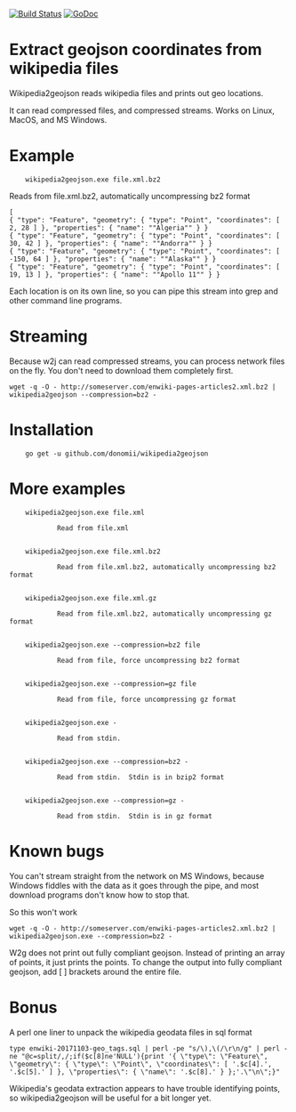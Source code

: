 [![Build Status](https://travis-ci.org/donomii/wikipedia2geojson.svg?branch=master)](https://travis-ci.org/donomii/wikipedia2geojson)
[![GoDoc](https://godoc.org/github.com/donomii/wikipedia2geojson?status.svg)](https://godoc.org/github.com/donomii/wikipedia2geojson)

# Extract geojson coordinates from wikipedia files

Wikipedia2geojson reads wikipedia files and prints out geo locations.  

It can read compressed files, and compressed streams.  Works on Linux, MacOS, and MS Windows.

# Example

        wikipedia2geojson.exe file.xml.bz2

Reads from file.xml.bz2, automatically uncompressing bz2 format

    [
    { "type": "Feature", "geometry": { "type": "Point", "coordinates": [ 2, 28 ] }, "properties": { "name": ""Algeria"" } }
    { "type": "Feature", "geometry": { "type": "Point", "coordinates": [ 30, 42 ] }, "properties": { "name": ""Andorra"" } }
    { "type": "Feature", "geometry": { "type": "Point", "coordinates": [ -150, 64 ] }, "properties": { "name": ""Alaska"" } }
    { "type": "Feature", "geometry": { "type": "Point", "coordinates": [ 19, 13 ] }, "properties": { "name": ""Apollo 11"" } }
    
Each location is on its own line, so you can pipe this stream into grep and other command line programs.  

# Streaming

Because w2j can read compressed streams, you can process network files on the fly.  You don't need to download them completely first.

    wget -q -O - http://someserver.com/enwiki-pages-articles2.xml.bz2 | wikipedia2geojson --compression=bz2 -

# Installation

        go get -u github.com/donomii/wikipedia2geojson
      
# More examples


        wikipedia2geojson.exe file.xml

                Read from file.xml


        wikipedia2geojson.exe file.xml.bz2

                Read from file.xml.bz2, automatically uncompressing bz2 format


        wikipedia2geojson.exe file.xml.gz

                Read from file.xml.bz2, automatically uncompressing gz format


        wikipedia2geojson.exe --compression=bz2 file

                Read from file, force uncompressing bz2 format


        wikipedia2geojson.exe --compression=gz file

                Read from file, force uncompressing gz format


        wikipedia2geojson.exe -

                Read from stdin.


        wikipedia2geojson.exe --compression=bz2 -

                Read from stdin.  Stdin is in bzip2 format


        wikipedia2geojson.exe --compression=gz -

                Read from stdin.  Stdin is in gz format

# Known bugs

You can't stream straight from the network on MS Windows, because Windows fiddles with the data as it goes through the pipe, and most download programs don't know how to stop that.

So this won't work

    wget -q -O - http://someserver.com/enwiki-pages-articles2.xml.bz2 | wikipedia2geojson.exe --compression=bz2 -



W2g does not print out fully compliant geojson.  Instead of printing an array of points, it just prints the points. To change the output into fully compliant geojson, add [ ] brackets around the entire file.

# Bonus

A perl one liner to unpack the wikipedia geodata files in sql format

    type enwiki-20171103-geo_tags.sql | perl -pe "s/\),\(/\r\n/g" | perl -ne "@c=split/,/;if($c[8]ne'NULL'){print '{ \"type\": \"Feature\", \"geometry\": { \"type\": \"Point\", \"coordinates\": [ '.$c[4].', '.$c[5].' ] }, \"properties\": { \"name\": '.$c[8].' } };'.\"\n\";}"
    
Wikipedia's geodata extraction appears to have trouble identifying points, so wikipedia2geojson will be useful for a bit longer yet.

